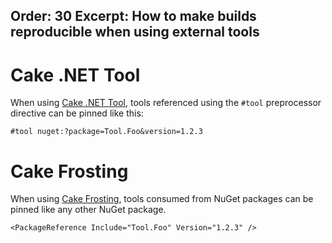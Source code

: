 Order: 30
Excerpt: How to make builds reproducible when using external tools
---

# Cake .NET Tool

When using [Cake .NET Tool], tools referenced using the `#tool` preprocessor directive can be pinned like this:

```
#tool nuget:?package=Tool.Foo&version=1.2.3
```

# Cake Frosting

When using [Cake Frosting], tools consumed from NuGet packages can be pinned like any other NuGet package.

```
<PackageReference Include="Tool.Foo" Version="1.2.3" />
```

[Cake .NET Tool]: /docs/running-builds/runners/dotnet-tool
[Cake Frosting]: /docs/running-builds/runners/cake-frosting